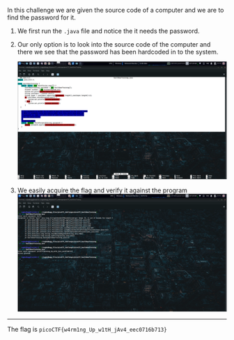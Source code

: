 In this challenge we are given the source code of a computer and we are to find the password for it.
1. We first run the ```.java``` file and notice the it needs the password.
2. Our only option is to look into the source code of the computer and there we see that the password has been hardcoded in to the system.

	![java_code.png](https://github.com/rugbedbugg/MFC_picoCTF/blob/main/VaultDoorTraining/java_code.png)

3. We easily acquire the flag and verify it against the program
![confirmation_of_flag.png](https://github.com/rugbedbugg/MFC_picoCTF/blob/main/VaultDoorTraining/confirmation_of_flag.png)
* * *
The flag is ```picoCTF{w4rm1ng_Up_w1tH_jAv4_eec0716b713}```
